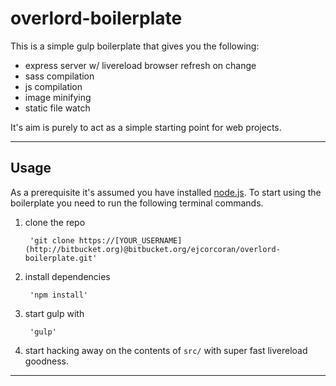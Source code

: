 # overlord-boilerplate

This is a simple gulp boilerplate that gives you the following:

* express server w/ livereload browser refresh on change
* sass compilation
* js compilation
* image minifying
* static file watch

It's aim is purely to act as a simple starting point for web projects.

* * *

## Usage

As a prerequisite it's assumed you have installed [node.js](http://nodejs.org). To start using the boilerplate you need to run the following terminal commands.

1. clone the repo

		'git clone https://[YOUR_USERNAME](http://bitbucket.org)@bitbucket.org/ejcorcoran/overlord-boilerplate.git'    

2. install dependencies

		'npm install'    

3. start gulp with
		
		'gulp'    

4. start hacking away on the contents of `src/` with super fast livereload goodness.

* * *
